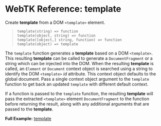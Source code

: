 WebTK Reference: template
=========================
Create **template** from a DOM `<template>` element.

> `template(string) => function`  
> `template(object, string) => function`  
> `template([object,] string, function) => function`  
> `template(object) => template`  

The `template` function generates a **template** based on a DOM `<template>`.
This resulting **template** can be called to generate a `DocumentFragment` or a
string which can be injected into the DOM.  When the resulting **template** is
called, an `Element` or `Document` context object is searched using a string to
identify the DOM `<template>` *id* attribute.  This context object defaults to
the global document.  Pass a single context object argument to the `template`
function to get back an updated `template` with different default context.

If a function is passed to the `template` function, the resulting **template**
will pass the extracted `<template>` element `DocumentFragment` to the function
before returning the result, along with any additional arguments that are passed
to the **template**.

**Full Example:** [template](../src/test/template.html)

